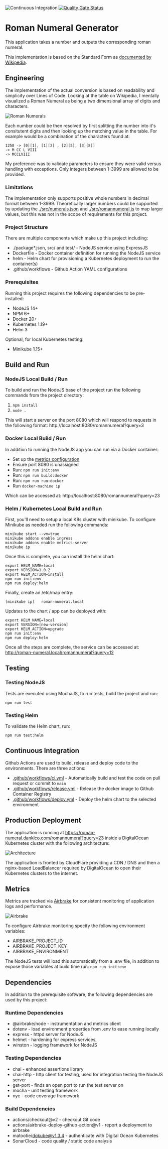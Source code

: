![Continuous Integration](https://github.com/klcodanr/roman-numeral/workflows/Continuous%20Integration/badge.svg)
[![Quality Gate Status](https://sonarcloud.io/api/project_badges/measure?project=klcodanr_roman-numeral&metric=alert_status)](https://sonarcloud.io/dashboard?id=klcodanr_roman-numeral)

# Roman Numeral Generator

This application takes a number and outputs the corresponding roman numeral.

This implementation is based on the Standard Form as [documented by Wikipedia](https://en.wikipedia.org/wiki/Roman_numerals#Standard_form).

## Engineering

The implementation of the actual conversion is based on readability and simplicity over Lines of Code. Looking at the table on Wikipedia, I mentally visualized a Roman Numeral as being a two dimensional array of digits and characters.

![Roman Numerals](./docs/Roman-Numeral-Table.png)

Each number could be then resolved by first splitting the number into it's consitutent digits and then looking up the matching value in the table. For example would be a combination of the characters found at:

    1258 -> [0][1], [1][2] , [2][5], [3][8]]
    -> M CC L VIII
    -> MCCLVIII
    
My preference was to validate parameters to ensure they were valid versus handling with exceptions. Only integers between 1-3999 are allowed to be provided.

### Limitations

The implementation only supports positive whole numbers in decimal format between 1-3999. Theoretically larger numbers could be supported by updating the [./src/numerals.json](./src/numerals.json) and [./src/romannumeral.js](./src/romannumeral.js) to map larger values, but this was not in the scope of requirements for this project.

### Project Structure

There are multiple components which make up this project including:

 - ./package*.json, src/ and test/ - NodeJS service using ExpressJS
 - Dockerfile - Docker container definition for running the NodeJS service
 - helm - Helm chart for provisioning a Kubernetes deployment to run the container(s)
 - .github/workflows - Github Action YAML configurations

### Prerequisites

Running this project requires the following dependencies to be pre-installed:

 - NodeJS 14+
 - NPM 6+
 - Docker 20+
 - Kubernetes 1.19+
 - Helm 3

Optional, for local Kubernetes testing:

 - Minikube 1.15+

## Build and Run
 
### NodeJS Local Build / Run

To build and run the NodeJS base of the project run the following commands from the project directory:

 1. `npm install`
 2. `node .`

This will start a server on the port 8080 which will respond to requests in the following format: http://localhost:8080/romannumeral?query=3

### Docker Local Build / Run

In addition to running the NodeJS app you can run via a Docker container:

 - Set up the [metrics configuration](#metrics)
 - Ensure port 8080 is unassigned
 - Run: `npm run init:env`
 - Run: `npm run build:docker`
 - Run: `npm run run:docker`
 - Run `docker-machine ip`

Which can be accessed at:
http://localhost:8080/romannumeral?query=23

### Helm / Kubernetes Local Build and Run

First, you'll need to setup a local K8s cluster with minikube. To configure Minikube as needed run the following commands:

    minikube start --vm=true
    minikube addons enable ingress
    minikube addons enable metrics-server
    minikube ip

Once this is complete, you can install the helm chart:

    export HELM_NAME=local
    export VERSION=1.0.2
    export HELM_ACTION=install
    npm run init:env
    npm run deploy:helm

Finally, create an /etc/map entry:

`[minikube ip]   roman-numeral.local`

Updates to the chart / app can be deployed with:

    export HELM_NAME=local
    export VERSION=[new-version]
    export HELM_ACTION=upgrade
    npm run init:env
    npm run deploy:helm

Once all the steps are complete, the service can be accessed at:
http://roman-numeral.local/romannumeral?query=12

## Testing

### Testing NodeJS

Tests are executed using MochaJS, to run tests, build the project and run:

`npm run test`

### Testing Helm

To validate the Helm chart, run:

`npm run test:helm`

## Continuous Integration

Github Actions are used to build, release and deploy code to the environments. There are three actions:

 - [.github/workflows/ci.yml](.github/workflows/ci.yml) - Automatically build and test the code on pull request or commit to `main`
 - [.github/workflows/release.yml](.github/workflows/release.yml) - Release the docker image to Github Container Registry
 - [.github/workflows/deploy.yml](.github/workflows/deploy.yml) - Deploy the helm chart to the selected environment
 

## Production Deployment

The application is running at https://roman-numeral.danklco.com/romannumeral?query=23 inside a DigitalOcean Kubernetes cluster with the following architecture:

![Architecture](./docs/Architecture.png)

The application is fronted by CloudFlare providing a CDN / DNS and then a nginx-based LoadBalancer required by DigitalOcean to open their Kubernetes clusters to the internet.

## Metrics

Metrics are tracked via [Airbrake](https://airbrake.io/) for consistent monitoring of application logs and performance.

![Airbrake](./docs/Airbrake.png)

To configure Airbrake monitoring specify the following environment variables:

- AIRBRAKE_PROJECT_ID
- AIRBRAKE_PROJECT_KEY
- AIRBRAKE_ENVIRONMENT

The NodeJS tests will load this automatically from a .env file, in addition to expose those variables at build time run: `npm run init:env`

## Dependencies

In addition to the prerequisite software, the following dependencies are used by this project:

### Runtime Dependencies

- @airbrake/node - instrumentation and metrics client
- dotenv - load environment properties from .env to ease running locally
- express - httpd server for NodeJS
- helmet - hardening for express services,
- winston - logging framework for NodeJS

### Testing Dependencies

- chai - enhanced assertions library
- chai-http - http client for testing, used for integration testing the NodeJS server
- get-port - finds an open port to run the test server on
- mocha - unit testing framework
- nyc - code coverage framework

### Build Dependencies

 - actions/checkout@v2 - checkout Git code
 - actions/airbrake-deploy-github-action@v1 - report a deployment to airbrake
 - matootie/dokube@v1.3.4 - authenticate with Digital Ocean Kubernetes
 - SonarCloud - code quality / static code analysis
